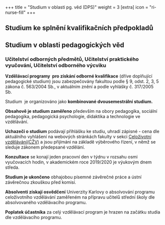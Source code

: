 +++
title = "Studium v oblasti pg. věd (DPS)"
weight = 3
[extra]
icon = "ri-nurse-fill"
+++

## Studium ke splnění kvalifikačních předpokladů

## Studium v oblasti pedagogických věd 

### Učitelství odborných předmětů, Učitelství praktického vyučování, Učitelství odborného výcviku

**Vzdělávací programy  pro získání odborné kvalifikace** (dříve
doplňující pedagogické studium) jsou zabezpečovány fakultou podle § 9,
odst. 2, 3, 5 zákona č. 563/2004 Sb., v aktuálním znění a podle vyhlášky
č. 317/2005 Sb.

Studium  je organizováno jako **kombinované dvousemestrální studium.**

**Obsahově je studium zaměřeno** především na obory pedagogika, sociální
pedagogika, pedagogická psychologie, didaktika a technologie ve
vzdělávání.

**Uchazeči o studium** podávají přihlášku ke studiu, uhradí zápisné -
cena dle aktuálního vyhlášení na webových stránkách fakulty v sekci
[Celoživotní vzdělávání(CŽV)](http://pages.pedf.cuni.cz/czv/programy-na-vykon-povolani/uchazeci-czv/prihlaska-a-jeji-nalezitosti/) 
a jsou přijímáni na základě výběrového řízení, v němž se sleduje
zákonem předepsané vzdělání. 

**Konzultace** se konají jeden pracovní den v týdnu v rozsahu osmi
vyučovacích hodin, v akademickém roce 2019/2020 je výukovým dnem středa.

**Studium je ukončeno** obhajobou písemné závěrečné práce a ústní
závěrečnou zkouškou před komisí.

**Absolventi získají osvědčení** Univerzity Karlovy o absolvování
programu celoživotního vzdělávání zaměřeném na přípravu učitelů střední
školy dle absolvovaného vzdělávacího programu.

**Poplatek účastníka** za celý vzdělávací program je hrazen na začátku
studia dle vzdělávacího programu.
